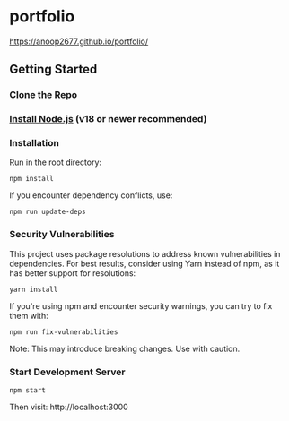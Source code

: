 # portfolio
https://anoop2677.github.io/portfolio/

## Getting Started

### Clone the Repo
### [Install Node.js](https://nodejs.org/dist/v18.18.0/node-v18.18.0-x64.msi) (v18 or newer recommended)
### Installation
Run in the root directory:
```
npm install
```

If you encounter dependency conflicts, use:
```
npm run update-deps
```

### Security Vulnerabilities
This project uses package resolutions to address known vulnerabilities in dependencies. For best results, consider using Yarn instead of npm, as it has better support for resolutions:
```
yarn install
```

If you're using npm and encounter security warnings, you can try to fix them with:
```
npm run fix-vulnerabilities
```
Note: This may introduce breaking changes. Use with caution.

### Start Development Server
```
npm start
```
Then visit: http://localhost:3000
